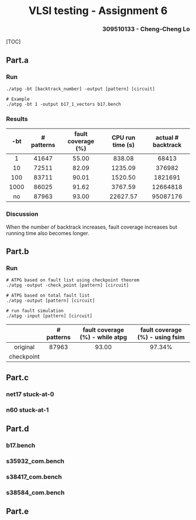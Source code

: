 <h1 align=center> VLSI testing - Assignment 6 </h1>

<h3 align="right"> 309510133 - Cheng-Cheng Lo </h3>

[TOC]

## Part.a

### Run

```
./atpg -bt [backtrack_number] -output [pattern] [circuit]

# Example
./atpg -bt 1 -output b17_1_vectors b17.bench
```

### Results

| -bt  | \# patterns | fault coverage (%) | CPU run time (s) | actual \# backtrack |
| :--: | :---------: | :----------------: | :--------------: | :-----------------: |
|  1   |    41647    |       55.00        |      838.08      |        68413        |
|  10  |    72511    |       82.09        |     1235.09      |       376982        |
| 100  |    83711    |       90.01        |     1520.50      |       1821691       |
| 1000 |    86025    |       91.62        |     3767.59      |      12664818       |
|  no  |    87963    |       93.00        |     22627.57     |      95087176       |

### Discussion

When the number of backtrack increases, fault coverage increases but running time also becomes longer. 

## Part.b

### Run

```
# ATPG based on fault list using checkpoint theorem
./atpg -output -check_point [pattern] [circuit]

# ATPG based on total fault list
./atpg -output [pattern] [circuit]

# run fault simulation
./atpg -input [pattern] [circuit]
```

|            | \# patterns | fault coverage (%) - while atpg | fault coverage (%) - using fsim |
| :--------: | :---------: | :-----------------------------: | :-----------------------------: |
|  original  |    87963    |              93.00              |             97.34%              |
| checkpoint |             |                                 |                                 |



## Part.c

### net17 stuck-at-0





### n60 stuck-at-1





## Part.d

### b17.bench



### s35932_com.bench



### s38417_com.bench



### s38584_com.bench



## Part.e
